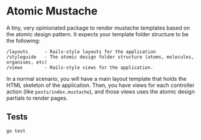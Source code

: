 # Atomic Mustache

A tiny, very opinionated package to render mustache templates based on the atomic design pattern. It expects your template folder structure to be the following:

    /layouts      - Rails-style layouts for the application
    /styleguide   - The atomic design folder structure (atoms, molecules, organisms, etc)
    /views        - Rails-style views for the application.

In a normal scenario, you will have a main layout template that holds the HTML skeleton of the application. Then, you have views for each controller action (like `posts/index.mustache`), and those views uses the atomic design partials to render pages.

## Tests

`go test`
